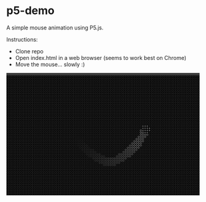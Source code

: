 # p5-demo

A simple mouse animation using P5.js.

Instructions:
- Clone repo
- Open index.html in a web browser (seems to work best on Chrome)
- Move the mouse... slowly :)

![p5-demo screenshot](images/p5-demo-x.png)
